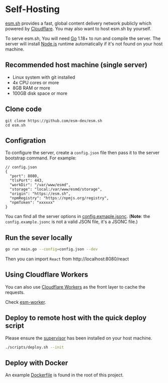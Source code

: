# Self-Hosting

[esm.sh](https://esm.sh) provides a fast, global content delivery network
publicly which powered by [Cloudflare](https://cloudflare.com). You may also want to
host esm.sh by yourself.

To serve esm.sh, You will need [Go](https://golang.org/dl) 1.18+ to
run and compile the server. The server will install [Node.js](https://nodejs.org/en/download/) runtime
automatically if it's not found on your host machine.

## Recommended host machine (single server)

- Linux system with git installed
- 4x CPU cores or more
- 8GB RAM or more
- 100GB disk space or more

## Clone code

```baseh
git clone https://github.com/esm-dev/esm.sh
cd esm.sh
```

## Configration

To configure the server, create a `config.json` file then pass it to the server bootstrap command. For example:

```jsonc
// config.json
{
  "port": 8080,
  "tlsPort": 443,
  "workDir": "/var/www/esmd",
  "storage": "local:/var/www/esmd/storage",
  "origin": "https://esm.sh",
  "npmRegistry": "https://npmjs.org/registry",
  "npmToken": "xxxxxx"
}
```

You can find all the server options in [config.exmaple.jsonc](./config.example.jsonc). (**Note**: the `config.example.jsonc` is not a valid JSON file, it's a JSONC file.)

## Run the sever locally

```bash
go run main.go --config=config.json --dev
```

Then you can import `React` from http://localhost:8080/react

## Using Cloudflare Workers

You can also use [Cloudflare Workers](https://workers.cloudflare.com/) as the front layer to cache the requests.

Check [esm-worker](./packages/esm-worker/README.md).

## Deploy to remote host with the quick deploy script

Please ensure the [supervisor](http://supervisord.org/) has been installed on
your host machine.

```bash
./scripts/deploy.sh --init
```

## Deploy with Docker

An example [Dockerfile](./Dockerfile) is found in the root of this project.
